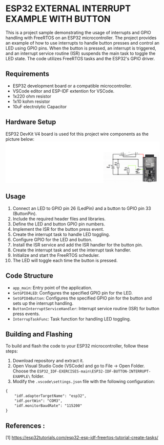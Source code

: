 # ESP32 EXTERNAL INTERRUPT EXAMPLE WITH BUTTON

This is a project sample demonstrating the usage of interrupts and GPIO handling with FreeRTOS on an ESP32 microcontroller.
The project provides an example of how to use interrupts to handle button presses and control an LED using GPIO pins. When the button is pressed, an interrupt is triggered, and an interrupt service routine (ISR) suspends the main task to toggle the LED state. The code utilizes FreeRTOS tasks and the ESP32's GPIO driver.

## Requirements

- ESP32 development board or a compatible microcontroller.
- VSCode editor and ESP-IDF extention for VSCode.
- 1x220 ohm resistor
- 1x10 kohm resistor
- 10uF electrolytic Capacitor
## Hardware Setup
ESP32 DevKit V4 board is used fot this project wire components as the picture below:
![alt text](ESP32-IDF-BUTTON-INTERRUPT-EXAMPLE\BT1.png)
## Usage

1. Connect an LED to GPIO pin 26 (LedPin) and a button to GPIO pin 33 (ButtonPin).
2. Include the required header files and libraries.
3. Define the LED and button GPIO pin numbers.
4. Implement the ISR for the button press event.
5. Create the interrupt task to handle LED toggling.
6. Configure GPIO for the LED and button.
7. Install the ISR service and add the ISR handler for the button pin.
8. Create the interrupt task and set the interrupt task handler.
9. Initialize and start the FreeRTOS scheduler.
10. The LED will toggle each time the button is pressed.

## Code Structure

- `app_main`: Entry point of the application.
- `SetGPIO4LED`: Configures the specified GPIO pin for the LED.
- `SetGPIO4Button`: Configures the specified GPIO pin for the button and sets up the interrupt handling.
- `ButtonInterruptServiceHandler`: Interrupt service routine (ISR) for button press events.
- `InterrupTaskFunc`: Task function for handling LED toggling.

## Building and Flashing

To build and flash the code to your ESP32 microcontroller, follow these steps:

1. Download repository and extract it. 
2. Open Visual Studio Code (VSCode) and go to File → Open Folder. Choose the `ESP32_IDF-EXERCISES-main\ESP32-IDF-BUTTON-INTERRUPT-EXAMPLE\`  folder.
3. Modify the `.vscode\settings.json` file with the following configuration:
```
{
    "idf.adapterTargetName": "esp32",
    "idf.portWin": "COM3",
    "idf.monitorBaudRate": "115200"
}
```
## References :

[1] https://esp32tutorials.com/esp32-esp-idf-freertos-tutorial-create-tasks/